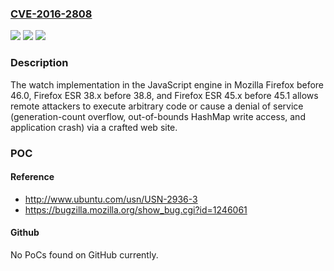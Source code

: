 ### [CVE-2016-2808](https://cve.mitre.org/cgi-bin/cvename.cgi?name=CVE-2016-2808)
![](https://img.shields.io/static/v1?label=Product&message=n%2Fa&color=blue)
![](https://img.shields.io/static/v1?label=Version&message=n%2Fa&color=blue)
![](https://img.shields.io/static/v1?label=Vulnerability&message=n%2Fa&color=brighgreen)

### Description

The watch implementation in the JavaScript engine in Mozilla Firefox before 46.0, Firefox ESR 38.x before 38.8, and Firefox ESR 45.x before 45.1 allows remote attackers to execute arbitrary code or cause a denial of service (generation-count overflow, out-of-bounds HashMap write access, and application crash) via a crafted web site.

### POC

#### Reference
- http://www.ubuntu.com/usn/USN-2936-3
- https://bugzilla.mozilla.org/show_bug.cgi?id=1246061

#### Github
No PoCs found on GitHub currently.

